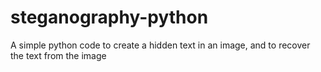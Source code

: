# steganography-python
A simple python code to create a hidden text in an image, and to recover the text from the image
